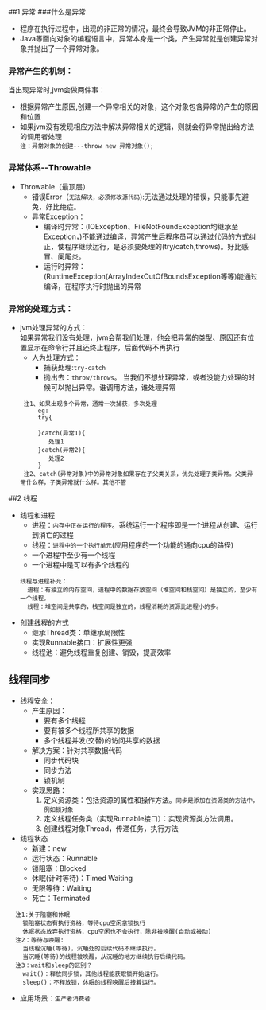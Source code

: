 ##1 异常
###什么是异常
  - 程序在执行过程中，出现的非正常的情况，最终会导致JVM的非正常停止。
  - Java等面向对象的编程语言中，异常本身是一个类，产生异常就是创建异常对象并抛出了一个异常对象。
### 异常产生的机制：
  当出现异常时,jvm会做两件事：
  - 根据异常产生原因,创建一个异常相关的对象，这个对象包含异常的产生的原因和位置
  - 如果jvm没有发现相应方法中解决异常相关的逻辑，则就会将异常抛出给方法的调用者处理<br>
  `注：异常对象的创建---throw new 异常对象();`
### 异常体系--Throwable
  - Throwable（最顶层）
    - 错误Error（`无法解决，必须修改源代码`):无法通过处理的错误，只能事先避免，好比绝症。
    - 异常Exception：
      - 编译时异常：(IOException、FileNotFoundException均继承至Exception，)不能通过编译，异常产生后程序员可以通过代码的方式纠正，使程序继续运行，是必须要处理的(try/catch,throws)。好比感冒、阑尾炎。
      - 运行时异常：(RuntimeException(ArrayIndexOutOfBoundsException等等)能通过编译，在程序执行时抛出的异常

### 异常的处理方式：
  - jvm处理异常的方式：<br>
  如果异常我们没有处理，jvm会帮我们处理，他会把异常的类型、原因还有位置显示在命令行并且还终止程序，后面代码不再执行
    - 人为处理方式：
      - 捕获处理:`try-catch`
      - 抛出去：`throw/throws`。
      当我们不想处理异常，或者没能力处理的时候可以抛出异常。谁调用方法，谁处理异常
    ```
     注1、如果出现多个异常，通常一次捕获，多次处理
         eg:
         try{

         }catch(异常1){
            处理1
         }catch(异常2){
            处理2
         }
     注2、catch(异常对象)中的异常对象如果存在子父类关系，优先处理子类异常。父类异常什么样，子类异常就什么样。其他不管
    ``` 
##2 线程
  - 线程和进程
    - 进程：`内存中正在运行的程序`。系统运行一个程序即是一个进程从创建、运行到消亡的过程
    - 线程：`进程中的一个执行单元`(应用程序的一个功能的通向cpu的路径)
    - 一个进程中至少有一个线程
    - 一个进程中是可以有多个线程的
    ```
    线程与进程补充：
      进程：有独立的内存空间，进程中的数据存放空间（堆空间和栈空间）是独立的，至少有一个线程。
      线程：堆空间是共享的，栈空间是独立的，线程消耗的资源比进程小的多。
    ```
  - 创建线程的方式
    - 继承Thread类：单继承局限性
    - 实现Runnable接口：扩展性更强
    - 线程池：避免线程重复创建、销毁，提高效率

## 线程同步
  - 线程安全：
    - 产生原因：
      - 要有多个线程
      - 要有被多个线程所共享的数据
      - 多个线程并发(交替)的访问共享的数据
    - 解决方案：针对共享数据代码
      - 同步代码块
      - 同步方法
      - 锁机制
    - 实现思路：
      1) 定义资源类：包括资源的属性和操作方法。`同步是添加在资源类的方法中，例如锁对象`
      2) 定义线程任务类（实现Runnable接口）：实现资源类方法调用。
      3) 创建线程对象Thread，传递任务，执行方法
  - 线程状态
    - 新建：new
    - 运行状态：Runnable
    - 锁阻塞：Blocked
    - 休眠(计时等待)：Timed Waiting
    - 无限等待：Waiting
    - 死亡：Terminated
  ```  
    注1:关于阻塞和休眠
      锁阻塞状态有执行资格，等待cpu空闲拿锁执行
      休眠状态放弃执行资格，cpu空闲也不会执行，除非被唤醒(自动或被动)
    注2：等待与唤醒:
      当线程沉睡(等待)，沉睡处的后续代码不继续执行。
      当沉睡(等待)的线程被唤醒，从沉睡的地方继续执行后续代码。
    注3：wait和sleep的区别？
      wait()：释放同步锁，其他线程能获取锁开始运行。
      sleep()：不释放锁，休眠的线程唤醒后接着运行。
  ```  
  - 应用场景：`生产者消费者`